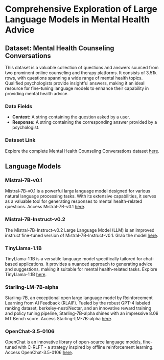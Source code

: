 # Comprehensive Exploration of Large Language Models in Mental Health Advice

## Dataset: Mental Health Counseling Conversations

This dataset is a valuable collection of questions and answers sourced from two prominent online counseling and therapy platforms. It consists of 3.51k rows, with questions spanning a wide range of mental health topics. Qualified psychologists provide insightful answers, making it an ideal resource for fine-tuning language models to enhance their capability in providing mental health advice.

### Data Fields
- **Context:** A string containing the question asked by a user.
- **Response:** A string containing the corresponding answer provided by a psychologist.

### Dataset Link

Explore the complete Mental Health Counseling Conversations dataset [here](https://huggingface.co/datasets/Amod/mental_health_counseling_conversations).


## Language Models

### Mistral-7B-v0.1
Mistral-7B-v0.1 is a powerful large language model designed for various natural language processing tasks. With its extensive capabilities, it serves as a valuable tool for generating responses to mental health-related questions. Access Mistral-7B-v0.1 [here](https://huggingface.co/mistralai/Mistral-7B-v0.1).

### Mistral-7B-Instruct-v0.2
The Mistral-7B-Instruct-v0.2 Large Language Model (LLM) is an improved instruct fine-tuned version of Mistral-7B-Instruct-v0.1. Grab the model [here](https://huggingface.co/mistralai/Mistral-7B-Instruct-v0.2).

### TinyLlama-1.1B
TinyLlama-1.1B is a versatile language model specifically tailored for chat-based applications. It provides a nuanced approach to generating advice and suggestions, making it suitable for mental health-related tasks. Explore TinyLlama-1.1B [here](https://huggingface.co/TinyLlama/TinyLlama-1.1B-Chat-v1.0).

### Starling-LM-7B-alpha
Starling-7B, an exceptional open large language model by Reinforcement Learning from AI Feedback (RLAIF). Fueled by the robust GPT-4 labeled ranking dataset, berkeley-nest/Nectar, and an innovative reward training and policy tuning pipeline, Starling-7B-alpha shines with an impressive 8.09 MT Bench score. Access Starling-LM-7B-alpha [here](https://huggingface.co/berkeley-nest/Starling-LM-7B-alpha).

### OpenChat-3.5-0106
OpenChat is an innovative library of open-source language models, fine-tuned with C-RLFT - a strategy inspired by offline reinforcement learning. Access OpenChat-3.5-0106 [here](https://huggingface.co/openchat/openchat-3.5-0106).
